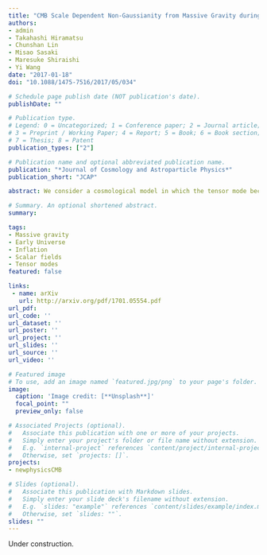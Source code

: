 ```yaml
---
title: "CMB Scale Dependent Non-Gaussianity from Massive Gravity during Inflation"
authors:
- admin
- Takahashi Hiramatsu
- Chunshan Lin
- Misao Sasaki
- Maresuke Shiraishi
- Yi Wang
date: "2017-01-18"
doi: "10.1088/1475-7516/2017/05/034"

# Schedule page publish date (NOT publication's date).
publishDate: ""

# Publication type.
# Legend: 0 = Uncategorized; 1 = Conference paper; 2 = Journal article;
# 3 = Preprint / Working Paper; 4 = Report; 5 = Book; 6 = Book section;
# 7 = Thesis; 8 = Patent
publication_types: ["2"]

# Publication name and optional abbreviated publication name.
publication: "*Journal of Cosmology and Astroparticle Physics*"
publication_short: "JCAP"

abstract: We consider a cosmological model in which the tensor mode becomes massive during inflation, and study the Cosmic Microwave Background (CMB) temperature and polarization bispectra arising from the mixing between the scalar mode and the massive tensor mode during inflation. The model assumes the existence of a preferred spatial frame during inflation. The local Lorentz invariance is already broken in cosmology due to the existence of a preferred rest frame. The existence of a preferred spatial frame further breaks the remaining local SO(3) invariance and in particular gives rise to a mass in the tensor mode. At linear perturbation level, we minimize our model so that the vector mode remains non-dynamical, while the scalar mode is the same as the one in single-field slow-roll inflation. At non-linear perturbation level, this inflationary massive graviton phase leads to a sizeable scalar-scalar-tensor coupling, much greater than the scalar-scalar-scalar one, as opposed to the conventional case. This scalar-scalar-tensor interaction imprints a scale dependent feature in the CMB temperature and polarization bispectra. Very intriguingly, we find a surprizing similarity between the predicted scale dependence and the scale-dependent non-Gaussianities at low multipoles hinted in the WMAP and Planck results.

# Summary. An optional shortened abstract.
summary: 

tags:
- Massive gravity
- Early Universe
- Inflation
- Scalar fields
- Tensor modes
featured: false

links:
 - name: arXiv
   url: http://arxiv.org/pdf/1701.05554.pdf
url_pdf: 
url_code: ''
url_dataset: ''
url_poster: ''
url_project: ''
url_slides: ''
url_source: ''
url_video: ''

# Featured image
# To use, add an image named `featured.jpg/png` to your page's folder. 
image:
  caption: 'Image credit: [**Unsplash**]'
  focal_point: ""
  preview_only: false

# Associated Projects (optional).
#   Associate this publication with one or more of your projects.
#   Simply enter your project's folder or file name without extension.
#   E.g. `internal-project` references `content/project/internal-project/index.md`.
#   Otherwise, set `projects: []`.
projects:
- newphysicsCMB

# Slides (optional).
#   Associate this publication with Markdown slides.
#   Simply enter your slide deck's filename without extension.
#   E.g. `slides: "example"` references `content/slides/example/index.md`.
#   Otherwise, set `slides: ""`.
slides: ""
---
```

Under construction.